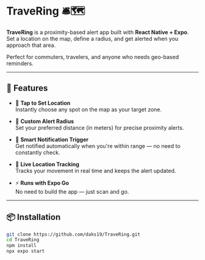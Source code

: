 # TraveRing 🛎️🗺️

**TraveRing** is a proximity-based alert app built with **React Native + Expo**.  
Set a location on the map, define a radius, and get alerted when you approach that area.

Perfect for commuters, travelers, and anyone who needs geo-based reminders.

---

## 🚀 Features

- 📍 **Tap to Set Location**  
  Instantly choose any spot on the map as your target zone.

- 📏 **Custom Alert Radius**  
  Set your preferred distance (in meters) for precise proximity alerts.

- 🔔 **Smart Notification Trigger**  
  Get notified automatically when you're within range — no need to constantly check.

- 🧭 **Live Location Tracking**  
  Tracks your movement in real time and keeps the alert updated.

- ⚡ **Runs with Expo Go**  
  No need to build the app — just scan and go.

---

## 📦 Installation

```bash
git clone https://github.com/daks19/TraveRing.git
cd TraveRing
npm install
npx expo start
